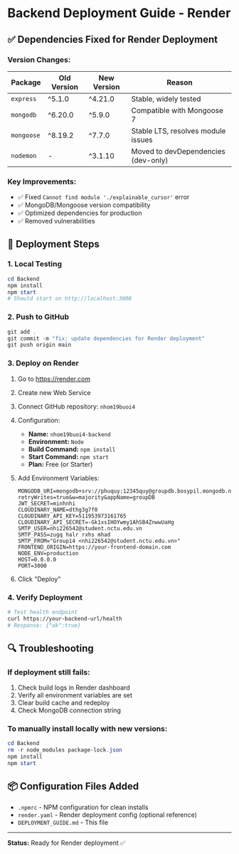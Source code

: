 # Backend Deployment Guide - Render

## ✅ Dependencies Fixed for Render Deployment

### Version Changes:
| Package | Old Version | New Version | Reason |
|---------|------------|------------|--------|
| `express` | ^5.1.0 | ^4.21.0 | Stable, widely tested |
| `mongodb` | ^6.20.0 | ^5.9.0 | Compatible with Mongoose 7 |
| `mongoose` | ^8.19.2 | ^7.7.0 | Stable LTS, resolves module issues |
| `nodemon` | - | ^3.1.10 | Moved to devDependencies (dev-only) |

### Key Improvements:
- ✅ Fixed `Cannot find module './explainable_cursor'` error
- ✅ MongoDB/Mongoose version compatibility
- ✅ Optimized dependencies for production
- ✅ Removed vulnerabilities

## 📝 Deployment Steps

### 1. Local Testing
```powershell
cd Backend
npm install
npm start
# Should start on http://localhost:3000
```

### 2. Push to GitHub
```powershell
git add .
git commit -m "fix: update dependencies for Render deployment"
git push origin main
```

### 3. Deploy on Render
1. Go to https://render.com
2. Create new Web Service
3. Connect GitHub repository: `nhom19buoi4`
4. Configuration:
   - **Name:** `nhom19buoi4-backend`
   - **Environment:** `Node`
   - **Build Command:** `npm install`
   - **Start Command:** `npm start`
   - **Plan:** Free (or Starter)

5. Add Environment Variables:
   ```
   MONGODB_URI=mongodb+srv://phuquy:12345quy@groupdb.bosypil.mongodb.net/?retryWrites=true&w=majority&appName=groupDB
   JWT_SECRET=minhnhi
   CLOUDINARY_NAME=dthg3g7f0
   CLOUDINARY_API_KEY=511953973161765
   CLOUDINARY_API_SECRET=-Gk1xsIHOYwmy1AhSB4ZnwwUaHg
   SMTP_USER=nhi226542@student.nctu.edu.vn
   SMTP_PASS=zugq halr rxhs mhad
   SMTP_FROM="Group14 <nhi226542@student.nctu.edu.vn>"
   FRONTEND_ORIGIN=https://your-frontend-domain.com
   NODE_ENV=production
   HOST=0.0.0.0
   PORT=3000
   ```

6. Click "Deploy"

### 4. Verify Deployment
```bash
# Test health endpoint
curl https://your-backend-url/health
# Response: {"ok":true}
```

## 🔍 Troubleshooting

### If deployment still fails:
1. Check build logs in Render dashboard
2. Verify all environment variables are set
3. Clear build cache and redeploy
4. Check MongoDB connection string

### To manually install locally with new versions:
```powershell
cd Backend
rm -r node_modules package-lock.json
npm install
npm start
```

## 📦 Configuration Files Added
- `.npmrc` - NPM configuration for clean installs
- `render.yaml` - Render deployment config (optional reference)
- `DEPLOYMENT_GUIDE.md` - This file

---
**Status:** Ready for Render deployment ✅
